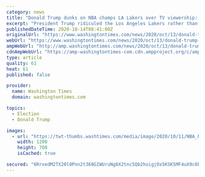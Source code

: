 ```yaml
---
category: news
title: "Donald Trump dunks on NBA champs LA Lakers over TV viewership: 'Maybe they were watching in China'"
excerpt: "President Trump ridiculed the Los Angeles Lakers rather than congratulate the NBA champions after LeBron James led the team to victory in the sixth and final game of the league finals this weekend."
publishedDateTime: 2020-10-14T08:41:00Z
originalUrl: "https://www.washingtontimes.com/news/2020/oct/13/donald-trump-dunks-on-nba-champs-la-lakers-over-tv/"
webUrl: "https://www.washingtontimes.com/news/2020/oct/13/donald-trump-dunks-on-nba-champs-la-lakers-over-tv/"
ampWebUrl: "http://amp.washingtontimes.com/news/2020/oct/13/donald-trump-dunks-on-nba-champs-la-lakers-over-tv/"
cdnAmpWebUrl: "https://amp-washingtontimes-com.cdn.ampproject.org/c/amp.washingtontimes.com/news/2020/oct/13/donald-trump-dunks-on-nba-champs-la-lakers-over-tv/"
type: article
quality: 61
heat: 61
published: false

provider:
  name: Washington Times
  domain: washingtontimes.com

topics:
  - Election
  - Donald Trump

images:
  - url: "https://twt-thumbs.washtimes.com/media/image/2020/10/11/NBA_Finals_Lakers_Heat_Basketball_00079.jpg-6c90d_c0-250-6000-3750_s1200x700.jpg?2cb823f519263a3e55a419724463fd44fb7f7c61"
    width: 1200
    height: 700
    isCached: true

secured: "6RrxedM2TX20l0Pnn2t360GIWUruNg6X2tnc5Qb2hoigjOx5KSK5MF4uX9cOkH55cjzGFm/LzBaHUB/z38NS1WMc6weTuQtdE15WMynahGfPeAN/Lq5QS0/8msu5RONFBwD9ZCETqknAQBXSFFTTcnjtTijo/YZYbqPBSO/b7S0Ugpjv8LFApCb0e8Vkb1jzGLSwN7eCZgENyRFz5GDfw1eZ+2C26+qxwu616ZpdUCMho8kRg7CcTX4/Wen4OqZl7HHw8K4omo8pUXCnbmzYduH4iNfk3EgGIBOmtEisZ4wQuvUmKnMq8kiGx/++kVTPhXObfMg5lNe0ajPFWmifOw9nc+duwQt/HUtk57YTlio=;PY9ARHM4Y21u9C8nsVIOow=="
---
```


